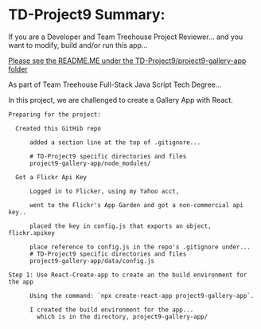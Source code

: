 # TD-Project9 Summary:

  If you are a Developer and Team Treehouse Project Reviewer...
    and you want to modify, build and/or run this app...

[Please see the README.ME under the TD-Project9/project9-gallery-app folder](https://github.com/pereznetworks/TD-Project9/tree/master/project9-gallery-app)

  As part of Team Treehouse Full-Stack Java Script Tech Degree...

  In this project, we are challenged to create a Gallery App with React.

    Preparing for the project:

      Created this GitHib repo

          added a section line at the top of .gitignore...

          # TD-Project9 specific directories and files
          project9-gallery-app/node_modules/

      Got a Flickr Api Key

          Logged in to Flicker, using my Yahoo acct,

          went to the Flickr's App Garden and got a non-commercial api key..

          placed the key in config.js that exports an object, flickr.apikey

          place reference to config.js in the repo's .gitignore under...
          # TD-Project9 specific directories and files
          project9-gallery-app/data/config.js

    Step 1: Use React-Create-app to create an the build environment for the app

          Using the command: `npx create-react-app project9-gallery-app`.

          I created the build environment for the app...
            which is in the directory, project9-gallery-app/
